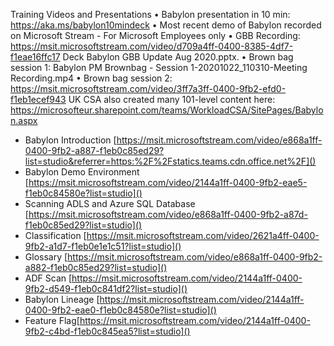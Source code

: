 Training Videos and Presentations
•	Babylon presentation in 10 min: https://aka.ms/babylon10mindeck 
•	Most recent demo of Babylon recorded on Microsoft Stream - For Microsoft Employees only 
•	GBB Recording: https://msit.microsoftstream.com/video/d709a4ff-0400-8385-4df7-f1eae16ffc17 
Deck   Babylon GBB Update Aug 2020.pptx.
•	Brown bag session 1:   Babylon PM Brownbag - Session 1-20201022_110310-Meeting Recording.mp4
•	Brown bag session 2: https://msit.microsoftstream.com/video/3ff7a3ff-0400-9fb2-efd0-f1eb1ecef943
UK CSA also created many 101-level content here:
https://microsofteur.sharepoint.com/teams/WorkloadCSA/SitePages/Babylon.aspx



- Babylon Introduction [https://msit.microsoftstream.com/video/e868a1ff-0400-9fb2-a887-f1eb0c85ed29?list=studio&referrer=https:%2F%2Fstatics.teams.cdn.office.net%2F]()
- Babylon Demo Environment [https://msit.microsoftstream.com/video/2144a1ff-0400-9fb2-eae5-f1eb0c84580e?list=studio]()
- Scanning ADLS and Azure SQL Database [https://msit.microsoftstream.com/video/e868a1ff-0400-9fb2-a87d-f1eb0c85ed29?list=studio]()
- Classification [https://msit.microsoftstream.com/video/2621a4ff-0400-9fb2-a1d7-f1eb0e1e1c51?list=studio]()
- Glossary [https://msit.microsoftstream.com/video/e868a1ff-0400-9fb2-a882-f1eb0c85ed29?list=studio]()
- ADF Scan [https://msit.microsoftstream.com/video/2144a1ff-0400-9fb2-d549-f1eb0c841df2?list=studio]()
- Babylon Lineage [https://msit.microsoftstream.com/video/2144a1ff-0400-9fb2-eae0-f1eb0c84580e?list=studio]()
- Feature Flag[https://msit.microsoftstream.com/video/2144a1ff-0400-9fb2-c4bd-f1eb0c845ea5?list=studio]()


